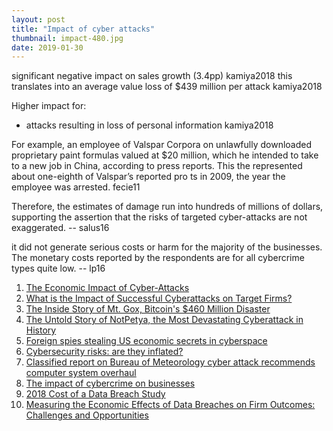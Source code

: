 ```yaml
---
layout: post
title: "Impact of cyber attacks"
thumbnail: impact-480.jpg
date: 2019-01-30
---
```


<!-- photo source: https://www.jpl.nasa.gov/spaceimages/details.php?id=PIA17932 -->

significant negative impact on sales growth (3.4pp) kamiya2018
this translates into an average value loss of $439 million per attack kamiya2018

Higher impact for:
* attacks resulting in loss of personal information kamiya2018


For example, an employee of Valspar Corpora on unlawfully downloaded proprietary paint formulas valued at $20 million, which he intended to take to a new
job in China, according to press reports. This the  represented about one-eighth of Valspar’s reported pro ts in 2009, the year the employee was arrested. fecie11

Therefore, the estimates of damage run into hundreds of millions of dollars, supporting the assertion that the risks of targeted cyber-attacks are not exaggerated. -- salus16

it did not generate serious costs or harm for the majority of the businesses. The 
monetary costs reported by the respondents are for all cybercrime types quite low. -- lp16

1. [The Economic Impact of Cyber-Attacks](http://www.au.af.mil/au/awc/awcgate/crs/rl32331.pdf)
1. [What is the Impact of Successful Cyberattacks on Target Firms?](http://www.nber.org/papers/w24409)
1. [The Inside Story of Mt. Gox, Bitcoin's $460 Million Disaster](https://www.wired.com/2014/03/bitcoin-exchange/)
1. [The Untold Story of NotPetya, the Most Devastating Cyberattack in History](https://www.wired.com/story/notpetya-cyberattack-ukraine-russia-code-crashed-the-world/)
1. [Foreign spies stealing US economic secrets in cyberspace](https://www.dni.gov/files/documents/Newsroom/Reports%20and%20Pubs/20111103_report_fecie.pdf)
1. [Cybersecurity risks: are they inflated?](http://www.salusjournal.com/wp-content/uploads/sites/29/2016/05/Salus_Journal_Volume_4_Number_2_2016.pdf)
1. [Classified report on Bureau of Meteorology cyber attack recommends computer system overhaul](http://www.abc.net.au/news/2015-12-03/report-on-bom-cyber-attack-recommends-it-overhaul/6997832)
1. [The impact of cybercrime on businesses](https://www.researchgate.net/profile/Letizia_Paoli/publication/325120529_The_impact_of_cybercrime_on_businesses_A_novel_conceptual_framework_and_its_application_to_Belgium/links/5af96b1e0f7e9b026bf73418/The-impact-of-cybercrime-on-businesses-A-novel-conceptual-framework-and-its-application-to-Belgium.pdf)
1. [2018 Cost of a Data Breach Study](https://databreachcalculator.mybluemix.net/assets/2018_Global_Cost_of_a_Data_Breach_Report.pdf)
1. [Measuring the Economic Effects of Data Breaches on Firm
Outcomes: Challenges and Opportunities](https://papers.ssrn.com/sol3/papers.cfm?abstract_id=3044726)
